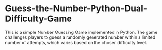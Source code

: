 # Guess-the-Number-Python-Dual-Difficulty-Game
This is a simple Number Guessing Game implemented in Python. The game challenges players to guess a randomly generated number within a limited number of attempts, which varies based on the chosen difficulty level.
